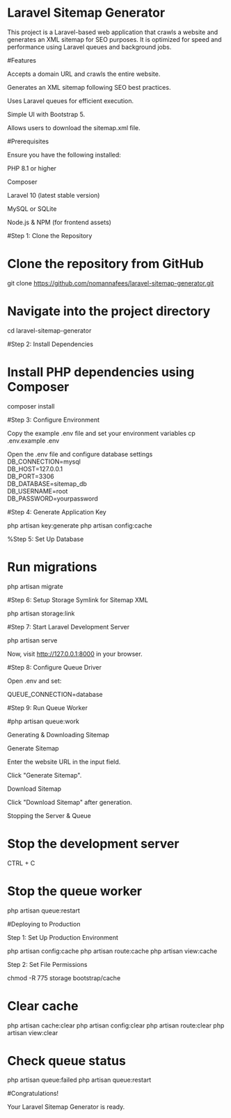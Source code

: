 # Laravel Sitemap Generator
This project is a Laravel-based web application that crawls a website and generates an XML sitemap for SEO purposes. It is optimized for speed and performance using Laravel queues and background jobs.

#Features

Accepts a domain URL and crawls the entire website.

Generates an XML sitemap following SEO best practices.

Uses Laravel queues for efficient execution.

Simple UI with Bootstrap 5.

Allows users to download the sitemap.xml file.

#Prerequisites

Ensure you have the following installed:

PHP 8.1 or higher

Composer

Laravel 10 (latest stable version)

MySQL or SQLite

Node.js & NPM (for frontend assets)


#Step 1: Clone the Repository

# Clone the repository from GitHub
git clone https://github.com/nomannafees/laravel-sitemap-generator.git

# Navigate into the project directory
cd laravel-sitemap-generator

#Step 2: Install Dependencies

# Install PHP dependencies using Composer
composer install

#Step 3: Configure Environment

Copy the example .env file and set your environment variables
cp .env.example .env

Open the .env file and configure database settings<br>
DB_CONNECTION=mysql<br>
DB_HOST=127.0.0.1<br>
DB_PORT=3306<br>
DB_DATABASE=sitemap_db<br>
DB_USERNAME=root<br>
DB_PASSWORD=yourpassword<br>

#Step 4: Generate Application Key

php artisan key:generate
php artisan config:cache

%Step 5: Set Up Database

# Run migrations
php artisan migrate

#Step 6: Setup Storage Symlink for Sitemap XML

php artisan storage:link

#Step 7: Start Laravel Development Server

php artisan serve

Now, visit http://127.0.0.1:8000 in your browser.

#Step 8: Configure Queue Driver

Open .env and set:

QUEUE_CONNECTION=database

#Step 9: Run Queue Worker

#php artisan queue:work

Generating & Downloading Sitemap

Generate Sitemap

Enter the website URL in the input field.

Click "Generate Sitemap".

Download Sitemap

Click "Download Sitemap" after generation.

Stopping the Server & Queue

# Stop the development server
CTRL + C

# Stop the queue worker
php artisan queue:restart

#Deploying to Production

Step 1: Set Up Production Environment

php artisan config:cache
php artisan route:cache
php artisan view:cache

Step 2: Set File Permissions

chmod -R 775 storage bootstrap/cache

# Clear cache
php artisan cache:clear
php artisan config:clear
php artisan route:clear
php artisan view:clear

# Check queue status
php artisan queue:failed
php artisan queue:restart

#Congratulations!

Your Laravel Sitemap Generator is ready.
